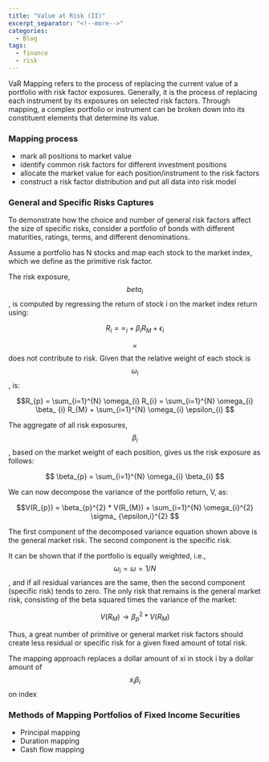 ```yaml
---
title: "Value at Risk (II)"
excerpt_separator: "<!--more-->"
categories:
  - Blog
tags:
  - finance
  - risk
---
```

<script type="text/javascript" async
  src="https://cdn.mathjax.org/mathjax/latest/MathJax.js?config=TeX-MML-AM_CHTML">
</script>

VaR Mapping refers to the process of replacing the current value of a portfolio with risk factor
 exposures. Generally, it is the process of replacing each instrument by its exposures on
  selected risk factors. Through mapping, a complex portfolio or instrument can be broken down
   into its constituent elements that determine its value.

### Mapping process
- mark all positions to market value
- identify common risk factors for different investment positions
- allocate the market value for each position/instrument to the risk factors
- construct a risk factor distribution and put all data into risk model

### General and Specific Risks Captures
To demonstrate how the choice and number of general risk factors affect the
 size of specific risks, consider a portfolio of bonds with different
  maturities, ratings, terms, and different denominations.
  
Assume a portfolio has N stocks and map each stock to the market index, which
 we define as the primitive risk factor.
 
The risk exposure, $$beta_{i}$$, is computed by regressing the return of
 stock i on the market index return using:
 
 $$R_{i} = \propto_{i} + \beta_{i} R_{M} + \epsilon_{i}$$

$$\propto$$ does not contribute to risk. Given that the relative weight of
 each stock is $$\omega_{i}$$, is:
 
 $$R_{p} = \sum_{i=1}^{N} \omega_{i} R_{i} = \sum_{i=1}^{N} \omega_{i} \beta_
 {i} R_{M} + \sum_{i=1}^{N} \omega_{i} \epsilon_{i} $$
 
The aggregate of all risk exposures, $$\beta_{i}$$, based on the market
 weight of each position, gives us the risk exposure as follows:
 
 $$ \beta_{p} = \sum_{i=1}^{N} \omega_{i} \beta_{i} $$

We can now decompose the variance of the portfolio return, V, as:

$$V(R_{p}) = \beta_{p}^{2} * V(R_{M}) + \sum_{i=1}^{N} \omega_{i}^{2} \sigma_
{\epsilon,i}^{2} $$

The first component of the decomposed variance equation shown above is the
 general market risk. The second component is the specific risk.
 
It can be shown that if the portfolio is equally weighted, i.e., $$\omega_{i
} = \omega = 1/N $$, and if all residual variances are the same, then the
 second component (specific risk) tends to zero. The only risk that remains
  is the general market risk, consisting of the beta squared times the
   variance of the market:
   
   $$ V(R_{M} ) \rightarrow \beta_{p}^{2} * V(R_{M}) $$

Thus, a great number of primitive or general market risk factors should
 create less residual or specific risk for a given fixed amount of total risk.
 
The mapping approach replaces a dollar amount of xi in stock i by a dollar
 amount of $$x_{i}\beta_{i}$$ on index
 

### Methods of Mapping Portfolios of Fixed Income Securities
- Principal mapping
- Duration mapping
- Cash flow mapping

